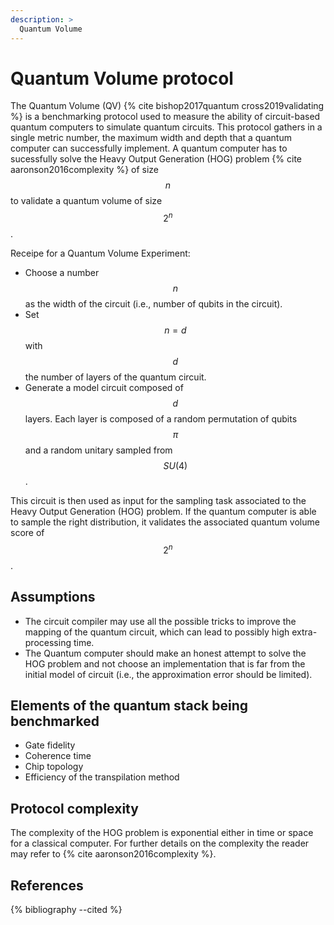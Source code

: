 ```yaml
---
description: >
  Quantum Volume
---
```


# Quantum Volume protocol

The Quantum Volume (QV) {% cite bishop2017quantum cross2019validating %} is a benchmarking protocol used to measure the ability of circuit-based quantum computers to simulate quantum circuits. This protocol gathers in a single metric number, the maximum width and depth that a quantum computer can successfully implement. A quantum computer has to sucessfully solve the Heavy Output Generation (HOG) problem  {% cite aaronson2016complexity %} of size $$n$$ to validate a quantum volume of size $$2^n$$. <!-- see page on HOG -->

Receipe for a Quantum Volume Experiment:
- Choose a number $$n$$ as the width of the circuit (i.e., number of qubits in the circuit).
- Set $$n=d$$ with $$d$$ the number of layers of the quantum circuit.
- Generate a model circuit composed of $$d$$ layers. Each layer is composed of a random permutation of qubits $$\pi$$ and a random unitary sampled from $$SU(4)$$. 

<!-- Add a scheme of the random quantum circuit -->

This circuit is then used as input for the sampling task associated to the Heavy Output Generation (HOG) problem. If the quantum computer is able to sample the right distribution, it validates the associated quantum volume score of $$2^n$$.

## Assumptions
* The circuit compiler may use all the possible tricks to improve the mapping of the quantum circuit, which can lead to possibly high extra-processing time.
* The Quantum computer should make an honest attempt to solve the HOG problem and not choose an implementation that is far from the initial model of circuit (i.e., the approximation error should be limited).

## Elements of the quantum stack being benchmarked
* Gate fidelity
* Coherence time
* Chip topology
* Efficiency of the transpilation method

## Protocol complexity
The complexity of the HOG problem is exponential either in time or space for a classical computer. For further details on the complexity the reader may refer to {% cite aaronson2016complexity %}.

## References
{% bibliography --cited %}